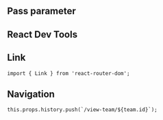 ## Pass parameter



## React Dev Tools


## Link
    import { Link } from 'react-router-dom';


## Navigation
    this.props.history.push(`/view-team/${team.id}`);